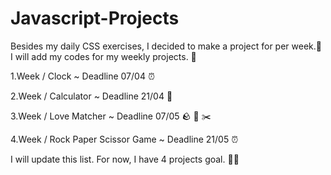 # Javascript-Projects

Besides my daily CSS exercises, I decided to make a project for per week.🚀 I will add my codes for my weekly projects. 🙌

1.Week / Clock ~ Deadline 07/04 ⏰


2.Week / Calculator ~ Deadline 21/04 🧮


3.Week / Love Matcher ~ Deadline 07/05 🪨 📃 ✂️


4.Week / Rock Paper Scissor Game   ~ Deadline 21/05 ⏰


I will update this list. For now, I have 4 projects goal. 💪🦩

